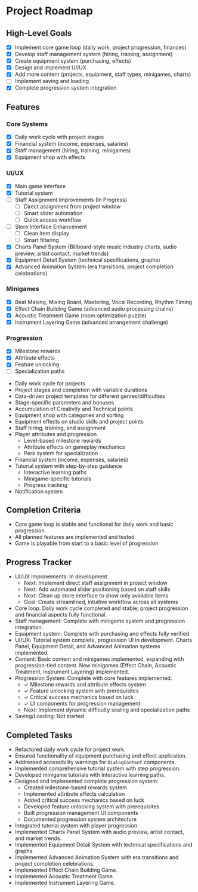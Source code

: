 # Project Roadmap

## High-Level Goals
- [x] Implement core game loop (daily work, project progression, finances)
- [x] Develop staff management system (hiring, training, assignment)
- [x] Create equipment system (purchasing, effects)
- [x] Design and implement UI/UX
- [x] Add more content (projects, equipment, staff types, minigames, charts)
- [ ] Implement saving and loading
- [x] Complete progression system integration

## Features
### Core Systems
- [x] Daily work cycle with project stages
- [x] Financial system (income, expenses, salaries)
- [x] Staff management (hiring, training, minigames)
- [x] Equipment shop with effects

### UI/UX
- [x] Main game interface
- [x] Tutorial system
- [ ] Staff Assignment Improvements (In Progress)
  - [ ] Direct assignment from project window
  - [ ] Smart slider automation
  - [ ] Quick access workflow
- [ ] Store Interface Enhancement
  - [ ] Clean item display
  - [ ] Smart filtering
- [x] Charts Panel System (Billboard-style music industry charts, audio preview, artist contact, market trends)
- [x] Equipment Detail System (technical specifications, graphs)
- [x] Advanced Animation System (era transitions, project completion celebrations)

### Minigames
- [x] Beat Making, Mixing Board, Mastering, Vocal Recording, Rhythm Timing
- [x] Effect Chain Building Game (advanced audio processing chains)
- [x] Acoustic Treatment Game (room optimization puzzle)
- [x] Instrument Layering Game (advanced arrangement challenge)

### Progression
- [x] Milestone rewards
- [x] Attribute effects
- [x] Feature unlocking
- [ ] Specialization paths
- Daily work cycle for projects
- Project stages and completion with variable durations
- Data-driven project templates for different genres/difficulties
- Stage-specific parameters and bonuses
- Accumulation of Creativity and Technical points
- Equipment shop with categories and sorting
- Equipment effects on studio skills and project points
- Staff hiring, training, and assignment
- Player attributes and progression
  - Level-based milestone rewards
  - Attribute effects on gameplay mechanics
  - Perk system for specialization
- Financial system (income, expenses, salaries)
- Tutorial system with step-by-step guidance
  - Interactive learning paths
  - Minigame-specific tutorials
  - Progress tracking
- Notification system

## Completion Criteria
- Core game loop is stable and functional for daily work and basic progression.
- All planned features are implemented and tested
- Game is playable from start to a basic level of progression

## Progress Tracker
- UI/UX Improvements: In development
  - Next: Implement direct staff assignment in project window
  - Next: Add automated slider positioning based on staff skills
  - Next: Clean up store interface to show only available items
  - Goal: Create streamlined, intuitive workflow across all systems
- Core loop: Daily work cycle completed and stable; project progression and financial aspects fully functional.
- Staff management: Complete with minigame system and progression integration.
- Equipment system: Complete with purchasing and effects fully verified.
- UI/UX: Tutorial system complete, progression UI in development. Charts Panel, Equipment Detail, and Advanced Animation systems implemented.
- Content: Basic content and minigames implemented, expanding with progression-tied content. New minigames (Effect Chain, Acoustic Treatment, Instrument Layering) implemented.
- Progression System: Complete with core features implemented.
  - ✓ Milestone rewards and attribute effects system
  - ✓ Feature unlocking system with prerequisites
  - ✓ Critical success mechanics based on luck
  - ✓ UI components for progression management
  - Next: Implement dynamic difficulty scaling and specialization paths
- Saving/Loading: Not started

## Completed Tasks
- Refactored daily work cycle for project work.
- Ensured functionality of equipment purchasing and effect application.
- Addressed accessibility warnings for `DialogContent` components.
- Implemented comprehensive tutorial system with step progression.
- Developed minigame tutorials with interactive learning paths.
- Designed and implemented complete progression system:
  - Created milestone-based rewards system
  - Implemented attribute effects calculation
  - Added critical success mechanics based on luck
  - Developed feature unlocking system with prerequisites
  - Built progression management UI components
  - Documented progression system architecture
- Integrated tutorial system with player progression.
- Implemented Charts Panel System with audio preview, artist contact, and market trends.
- Implemented Equipment Detail System with technical specifications and graphs.
- Implemented Advanced Animation System with era transitions and project completion celebrations.
- Implemented Effect Chain Building Game.
- Implemented Acoustic Treatment Game.
- Implemented Instrument Layering Game.

